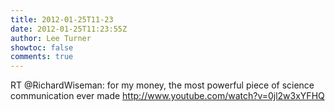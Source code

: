 ```yaml
---
title: 2012-01-25T11-23
date: 2012-01-25T11:23:55Z
author: Lee Turner
showtoc: false
comments: true
---
```


RT @RichardWiseman: for my money, the most powerful piece of science communication ever made http://www.youtube.com/watch?v=0jl2w3xYFHQ

